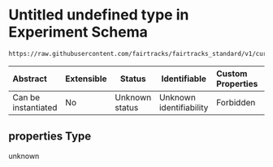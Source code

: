 # Untitled undefined type in Experiment Schema

```txt
https://raw.githubusercontent.com/fairtracks/fairtracks_standard/v1/current/json/schema/fairtracks_experiment.schema.json#/allOf/2/then/properties
```




| Abstract            | Extensible | Status         | Identifiable            | Custom Properties | Additional Properties | Access Restrictions | Defined In                                                                                                     |
| :------------------ | ---------- | -------------- | ----------------------- | :---------------- | --------------------- | ------------------- | -------------------------------------------------------------------------------------------------------------- |
| Can be instantiated | No         | Unknown status | Unknown identifiability | Forbidden         | Allowed               | none                | [fairtracks_experiment.schema.json\*](../json/schema/fairtracks_experiment.schema.json "open original schema") |

## properties Type

unknown
